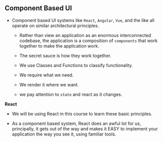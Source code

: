 ## Component Based UI

- Component based UI systems like `React`, `Angular`, `Vue`, and the like all operate on similar architectural principles.

  - Rather than view an application as an enormous interconnected codebase, the application is a composition of `components` that work together to make the application work.

  - The secret sauce is how they work together.

  - We use Classes and Functions to classify functionality.

  - We require what we need.

  - We render it where we want.

  - we pay attention to `state` and react as it changes.

**React**

- We will be using React in this course to learn these basic principles.

- As a component based system, React does an awful lot for us, principally, it gets out of the way and makes it EASY to implement your application the way you see it, using familiar tools.
